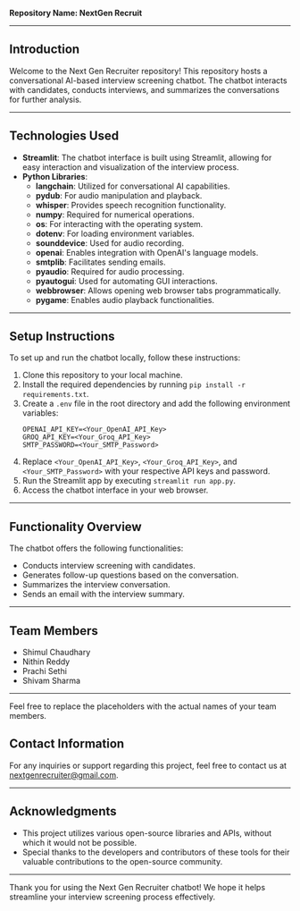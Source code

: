 **Repository Name: NextGen Recruit**

---

## Introduction
Welcome to the Next Gen Recruiter repository! This repository hosts a conversational AI-based interview screening chatbot. The chatbot interacts with candidates, conducts interviews, and summarizes the conversations for further analysis.

---

## Technologies Used
- **Streamlit**: The chatbot interface is built using Streamlit, allowing for easy interaction and visualization of the interview process.
- **Python Libraries**:
  - **langchain**: Utilized for conversational AI capabilities.
  - **pydub**: For audio manipulation and playback.
  - **whisper**: Provides speech recognition functionality.
  - **numpy**: Required for numerical operations.
  - **os**: For interacting with the operating system.
  - **dotenv**: For loading environment variables.
  - **sounddevice**: Used for audio recording.
  - **openai**: Enables integration with OpenAI's language models.
  - **smtplib**: Facilitates sending emails.
  - **pyaudio**: Required for audio processing.
  - **pyautogui**: Used for automating GUI interactions.
  - **webbrowser**: Allows opening web browser tabs programmatically.
  - **pygame**: Enables audio playback functionalities.

---

## Setup Instructions
To set up and run the chatbot locally, follow these instructions:
1. Clone this repository to your local machine.
2. Install the required dependencies by running `pip install -r requirements.txt`.
3. Create a `.env` file in the root directory and add the following environment variables:
   ```
   OPENAI_API_KEY=<Your_OpenAI_API_Key>
   GROQ_API_KEY=<Your_Groq_API_Key>
   SMTP_PASSWORD=<Your_SMTP_Password>
   ```
4. Replace `<Your_OpenAI_API_Key>`, `<Your_Groq_API_Key>`, and `<Your_SMTP_Password>` with your respective API keys and password.
5. Run the Streamlit app by executing `streamlit run app.py`.
6. Access the chatbot interface in your web browser.

---

## Functionality Overview
The chatbot offers the following functionalities:
- Conducts interview screening with candidates.
- Generates follow-up questions based on the conversation.
- Summarizes the interview conversation.
- Sends an email with the interview summary.

---

## Team Members
- Shimul Chaudhary
- Nithin Reddy
- Prachi Sethi
- Shivam Sharma

---

Feel free to replace the placeholders with the actual names of your team members.

## Contact Information
For any inquiries or support regarding this project, feel free to contact us at nextgenrecruiter@gmail.com.

---

## Acknowledgments
- This project utilizes various open-source libraries and APIs, without which it would not be possible.
- Special thanks to the developers and contributors of these tools for their valuable contributions to the open-source community.

---

Thank you for using the Next Gen Recruiter chatbot! We hope it helps streamline your interview screening process effectively.
